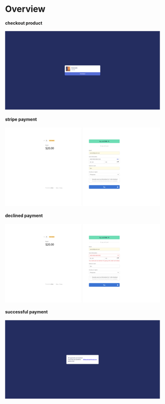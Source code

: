 <h1>Overview</h1>
<h4>checkout product</h4>
<img src="img/1.png">

<h4>stripe payment</h4>
<img src="img/2.png">


<h4>declined payment</h4>
<img src="img/3.png">


<h4>successful payment</h4>
<img src="img/4.png">

